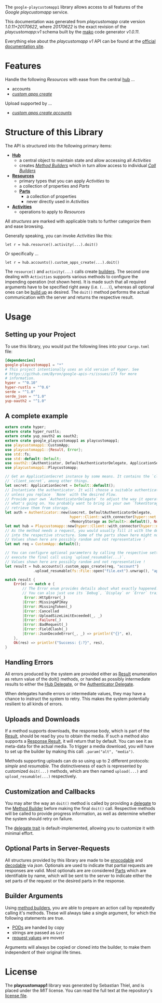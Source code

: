 <!---
DO NOT EDIT !
This file was generated automatically from 'src/mako/api/README.md.mako'
DO NOT EDIT !
-->
The `google-playcustomapp1` library allows access to all features of the *Google playcustomapp* service.

This documentation was generated from *playcustomapp* crate version *1.0.11+20170622*, where *20170622* is the exact revision of the *playcustomapp:v1* schema built by the [mako](http://www.makotemplates.org/) code generator *v1.0.11*.

Everything else about the *playcustomapp* *v1* API can be found at the
[official documentation site](https://developers.google.com/android/work/play/custom-app-api).
# Features

Handle the following *Resources* with ease from the central [hub](https://docs.rs/google-playcustomapp1/1.0.11+20170622/google_playcustomapp1/struct.Playcustomapp.html) ... 

* accounts
 * [*custom apps create*](https://docs.rs/google-playcustomapp1/1.0.11+20170622/google_playcustomapp1/struct.AccountCustomAppCreateCall.html)


Upload supported by ...

* [*custom apps create accounts*](https://docs.rs/google-playcustomapp1/1.0.11+20170622/google_playcustomapp1/struct.AccountCustomAppCreateCall.html)



# Structure of this Library

The API is structured into the following primary items:

* **[Hub](https://docs.rs/google-playcustomapp1/1.0.11+20170622/google_playcustomapp1/struct.Playcustomapp.html)**
    * a central object to maintain state and allow accessing all *Activities*
    * creates [*Method Builders*](https://docs.rs/google-playcustomapp1/1.0.11+20170622/google_playcustomapp1/trait.MethodsBuilder.html) which in turn
      allow access to individual [*Call Builders*](https://docs.rs/google-playcustomapp1/1.0.11+20170622/google_playcustomapp1/trait.CallBuilder.html)
* **[Resources](https://docs.rs/google-playcustomapp1/1.0.11+20170622/google_playcustomapp1/trait.Resource.html)**
    * primary types that you can apply *Activities* to
    * a collection of properties and *Parts*
    * **[Parts](https://docs.rs/google-playcustomapp1/1.0.11+20170622/google_playcustomapp1/trait.Part.html)**
        * a collection of properties
        * never directly used in *Activities*
* **[Activities](https://docs.rs/google-playcustomapp1/1.0.11+20170622/google_playcustomapp1/trait.CallBuilder.html)**
    * operations to apply to *Resources*

All *structures* are marked with applicable traits to further categorize them and ease browsing.

Generally speaking, you can invoke *Activities* like this:

```Rust,ignore
let r = hub.resource().activity(...).doit()
```

Or specifically ...

```ignore
let r = hub.accounts().custom_apps_create(...).doit()
```

The `resource()` and `activity(...)` calls create [builders][builder-pattern]. The second one dealing with `Activities` 
supports various methods to configure the impending operation (not shown here). It is made such that all required arguments have to be 
specified right away (i.e. `(...)`), whereas all optional ones can be [build up][builder-pattern] as desired.
The `doit()` method performs the actual communication with the server and returns the respective result.

# Usage

## Setting up your Project

To use this library, you would put the following lines into your `Cargo.toml` file:

```toml
[dependencies]
google-playcustomapp1 = "*"
# This project intentionally uses an old version of Hyper. See
# https://github.com/Byron/google-apis-rs/issues/173 for more
# information.
hyper = "^0.10"
hyper-rustls = "^0.6"
serde = "^1.0"
serde_json = "^1.0"
yup-oauth2 = "^1.0"
```

## A complete example

```Rust
extern crate hyper;
extern crate hyper_rustls;
extern crate yup_oauth2 as oauth2;
extern crate google_playcustomapp1 as playcustomapp1;
use playcustomapp1::CustomApp;
use playcustomapp1::{Result, Error};
use std::fs;
use std::default::Default;
use oauth2::{Authenticator, DefaultAuthenticatorDelegate, ApplicationSecret, MemoryStorage};
use playcustomapp1::Playcustomapp;

// Get an ApplicationSecret instance by some means. It contains the `client_id` and 
// `client_secret`, among other things.
let secret: ApplicationSecret = Default::default();
// Instantiate the authenticator. It will choose a suitable authentication flow for you, 
// unless you replace  `None` with the desired Flow.
// Provide your own `AuthenticatorDelegate` to adjust the way it operates and get feedback about 
// what's going on. You probably want to bring in your own `TokenStorage` to persist tokens and
// retrieve them from storage.
let auth = Authenticator::new(&secret, DefaultAuthenticatorDelegate,
                              hyper::Client::with_connector(hyper::net::HttpsConnector::new(hyper_rustls::TlsClient::new())),
                              <MemoryStorage as Default>::default(), None);
let mut hub = Playcustomapp::new(hyper::Client::with_connector(hyper::net::HttpsConnector::new(hyper_rustls::TlsClient::new())), auth);
// As the method needs a request, you would usually fill it with the desired information
// into the respective structure. Some of the parts shown here might not be applicable !
// Values shown here are possibly random and not representative !
let mut req = CustomApp::default();

// You can configure optional parameters by calling the respective setters at will, and
// execute the final call using `upload_resumable(...)`.
// Values shown here are possibly random and not representative !
let result = hub.accounts().custom_apps_create(req, "account")
             .upload_resumable(fs::File::open("file.ext").unwrap(), "application/octet-stream".parse().unwrap());

match result {
    Err(e) => match e {
        // The Error enum provides details about what exactly happened.
        // You can also just use its `Debug`, `Display` or `Error` traits
         Error::HttpError(_)
        |Error::MissingAPIKey
        |Error::MissingToken(_)
        |Error::Cancelled
        |Error::UploadSizeLimitExceeded(_, _)
        |Error::Failure(_)
        |Error::BadRequest(_)
        |Error::FieldClash(_)
        |Error::JsonDecodeError(_, _) => println!("{}", e),
    },
    Ok(res) => println!("Success: {:?}", res),
}

```
## Handling Errors

All errors produced by the system are provided either as [Result](https://docs.rs/google-playcustomapp1/1.0.11+20170622/google_playcustomapp1/enum.Result.html) enumeration as return value of 
the doit() methods, or handed as possibly intermediate results to either the 
[Hub Delegate](https://docs.rs/google-playcustomapp1/1.0.11+20170622/google_playcustomapp1/trait.Delegate.html), or the [Authenticator Delegate](https://docs.rs/yup-oauth2/*/yup_oauth2/trait.AuthenticatorDelegate.html).

When delegates handle errors or intermediate values, they may have a chance to instruct the system to retry. This 
makes the system potentially resilient to all kinds of errors.

## Uploads and Downloads
If a method supports downloads, the response body, which is part of the [Result](https://docs.rs/google-playcustomapp1/1.0.11+20170622/google_playcustomapp1/enum.Result.html), should be
read by you to obtain the media.
If such a method also supports a [Response Result](https://docs.rs/google-playcustomapp1/1.0.11+20170622/google_playcustomapp1/trait.ResponseResult.html), it will return that by default.
You can see it as meta-data for the actual media. To trigger a media download, you will have to set up the builder by making
this call: `.param("alt", "media")`.

Methods supporting uploads can do so using up to 2 different protocols: 
*simple* and *resumable*. The distinctiveness of each is represented by customized 
`doit(...)` methods, which are then named `upload(...)` and `upload_resumable(...)` respectively.

## Customization and Callbacks

You may alter the way an `doit()` method is called by providing a [delegate](https://docs.rs/google-playcustomapp1/1.0.11+20170622/google_playcustomapp1/trait.Delegate.html) to the 
[Method Builder](https://docs.rs/google-playcustomapp1/1.0.11+20170622/google_playcustomapp1/trait.CallBuilder.html) before making the final `doit()` call. 
Respective methods will be called to provide progress information, as well as determine whether the system should 
retry on failure.

The [delegate trait](https://docs.rs/google-playcustomapp1/1.0.11+20170622/google_playcustomapp1/trait.Delegate.html) is default-implemented, allowing you to customize it with minimal effort.

## Optional Parts in Server-Requests

All structures provided by this library are made to be [enocodable](https://docs.rs/google-playcustomapp1/1.0.11+20170622/google_playcustomapp1/trait.RequestValue.html) and 
[decodable](https://docs.rs/google-playcustomapp1/1.0.11+20170622/google_playcustomapp1/trait.ResponseResult.html) via *json*. Optionals are used to indicate that partial requests are responses 
are valid.
Most optionals are are considered [Parts](https://docs.rs/google-playcustomapp1/1.0.11+20170622/google_playcustomapp1/trait.Part.html) which are identifiable by name, which will be sent to 
the server to indicate either the set parts of the request or the desired parts in the response.

## Builder Arguments

Using [method builders](https://docs.rs/google-playcustomapp1/1.0.11+20170622/google_playcustomapp1/trait.CallBuilder.html), you are able to prepare an action call by repeatedly calling it's methods.
These will always take a single argument, for which the following statements are true.

* [PODs][wiki-pod] are handed by copy
* strings are passed as `&str`
* [request values](https://docs.rs/google-playcustomapp1/1.0.11+20170622/google_playcustomapp1/trait.RequestValue.html) are moved

Arguments will always be copied or cloned into the builder, to make them independent of their original life times.

[wiki-pod]: http://en.wikipedia.org/wiki/Plain_old_data_structure
[builder-pattern]: http://en.wikipedia.org/wiki/Builder_pattern
[google-go-api]: https://github.com/google/google-api-go-client

# License
The **playcustomapp1** library was generated by Sebastian Thiel, and is placed 
under the *MIT* license.
You can read the full text at the repository's [license file][repo-license].

[repo-license]: https://github.com/Byron/google-apis-rsblob/master/LICENSE.md
